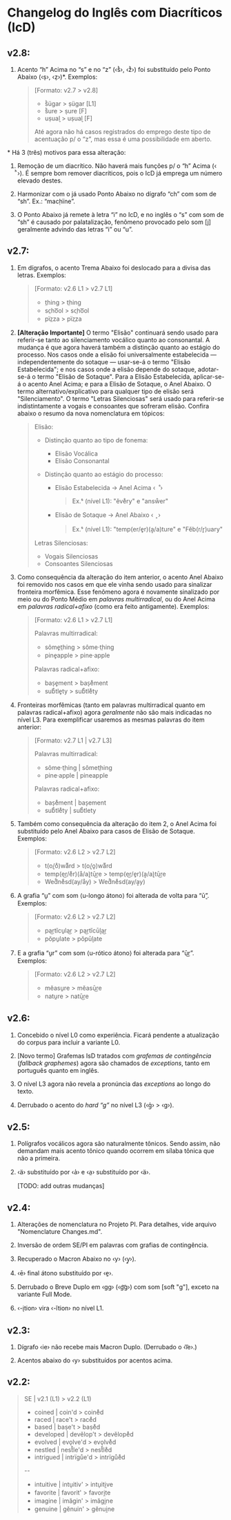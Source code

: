 # Changelog do Inglês com Diacríticos (IcD)

## v2.8:

1. Acento “h” Acima no “s” e no “z” (‹sͪ›, ‹zͪ›) foi substituído pelo Ponto Abaixo (‹ṣ›, ‹ẓ›)*. Exemplos:

    > [Formato: v2.7 > v2.8]
    >
    > - sͪügar > ṣügar [L1]
    > - sͪure > ṣure [F]
    > - uṣua̬l > uṣua̬l [F]
    > 
    > Até agora não há casos registrados do emprego deste tipo de acentuação p/ o “z”, mas essa é uma possibilidade em aberto.
    
\* Há 3 (três) motivos para essa alteração:

  1. Remoção de um diacrítico. Não haverá mais funções p/ o “h” Acima (‹  ͪ›). É sempre bom remover diacríticos, pois o IcD já emprega um número elevado destes.

  2. Harmonizar com o já usado Ponto Abaixo no dígrafo “ch” com som de “sh”. Ex.: “mac‍̣hïne”.

  3. O Ponto Abaixo já remete à letra “i” no IcD, e no inglês o “s” com som de “sh” é causado por palatalização, fenômeno provocado pelo som [j] geralmente advindo das letras “i” ou “u”.

## v2.7:

1. Em dígrafos, o acento Trema Abaixo foi deslocado para a divisa das letras. Exemplos:

    > [Formato: v2.6 L1 > v2.7 L1]
    >
    > - t̤hing > t‍̤hing
    > - sc̤ho͞ol > sc‍̤ho͞ol
    > - pïz̤za > pïz‍̤za

2.  **[Alteração Importante]** O termo "Elisão" continuará sendo usado para referir-se tanto ao silenciamento vocálico quanto ao consonantal. A mudança é que agora haverá também a distinção quanto ao estágio do processo. Nos casos onde a elisão foi universalmente estabelecida — independentemente do sotaque — usar-se-á o termo "Elisão Estabelecida"; e nos casos onde a elisão depende do sotaque, adotar-se-á o termo "Elisão de Sotaque". Para a Elisão Estabelecida, aplicar-se-á o acento Anel Acima; e para a Elisão de Sotaque, o Anel Abaixo. O termo alternativo/explicativo para qualquer tipo de elisão será "Silenciamento". O termo "Letras Silenciosas" será usado para referir-se indistintamente a vogais e consoantes que sofreram elisão. Confira abaixo o resumo da nova nomenclatura em tópicos:

    > Elisão:
    >
    > - Distinção quanto ao tipo de fonema:
    >
    >   - Elisão Vocálica
    >   - Elisão Consonantal
    >
    > - Distinção quanto ao estágio do processo:
    >
    >   - Elisão Estabelecida -> Anel Acima ‹  ̊ ›
    >
    >     > Ex.ˢ (nível L1): "ĕve̊ry" e "ansẘer"
    >
    >   - Elisão de Sotaque -> Anel Abaixo ‹  ̥ ›
    >
    >     > Ex.ˢ (nível L1): "temp(er/e̥r)(ḁ/a)ture" e "Fĕb(r/r̥)uary"
    >
    > Letras Silenciosas:
    >
    > - Vogais Silenciosas
    > - Consoantes Silenciosas

3.  Como consequência da alteração do item anterior, o acento Anel Abaixo foi removido nos casos em que ele vinha sendo usado para sinalizar fronteira morfêmica. Esse fenômeno agora é novamente sinalizado por meio ou do Ponto Médio em _palavras multirradical_, ou do Anel Acima em _palavras radical+afixo_ (como era feito antigamente). Exemplos:

    > [Formato: v2.6 L1 > v2.7 L1]
    >
    > Palavras multirradical:
    >
    > - sôme̥t̤hing > sôme·t‍̤hing
    > - pine̥apple > pine·apple
    >
    > Palavras radical+afixo:
    >
    > - bas̩e̥ment > bas̩e̊ment
    > - sub̊tle̥ty > sub̊tle̊ty

4.  Fronteiras morfêmicas (tanto em palavras multirradical quanto em palavras radical+afixo) agora _geralmente_ não são mais indicadas no nível L3. Para exemplificar usaremos as mesmas palavras do item anterior:

    > [Formato: v2.7 L1 | v2.7 L3]
    >
    > Palavras multirradical:
    >
    > - sôme·t‍̤hing | sômet‍̤hing
    > - pine·apple | pineapple
    >
    > Palavras radical+afixo:
    >
    > - bas̩e̊ment | bas̩ement
    > - sub̊tle̊ty | sub̊tlety

5.  Também como consequência da alteração do item 2, o Anel Acima foi substituído pelo Anel Abaixo para casos de Elisão de Sotaque. Exemplos:

    > [Formato: v2.6 L2 > v2.7 L2]
    >
    > - t(o̬/o̊)waᷱrd > t(o̬/o̥)waᷱrd
    > - temp(e͜r/e̊r)(å/a̬)tū͜re > temp(e͜r/e̥r)(ḁ/a̬)tū͜re
    > - Wed̊ne̊sd(ay/åy) > Wed̊ne̊sd(ay/ḁy)

6.  A grafia “u̱” com som ⟨u-longo átono⟩ foi alterada de volta para “ū̬”. Exemplos:

    > [Formato: v2.6 L2 > v2.7 L2]
    >
    > - pa͜rtĭcu̱la͜r > pa͜rtĭcū̬la͜r
    > - pŏpu̱late > pŏpū̬late

7.  E a grafia “u̱r” com som ⟨u-rótico átono⟩ foi alterada para “ū͜r”. Exemplos:

    > [Formato: v2.6 L2 > v2.7 L2]
    >
    > - mĕasu̱re > mĕasū͜re
    > - natu̱re > natū͜re

## v2.6:

1. Concebido o nível L0 como experiência. Ficará pendente a atualização do corpus para incluir a variante L0.

2. [Novo termo] Grafemas IsD tratados com _grafemas de contingência_ (_fallback graphemes_) agora são chamados de _exceptions_, tanto em português quanto em inglês.

3. O nível L3 agora não revela a pronúncia das _exceptions_ ao longo do texto.

4. Derrubado o acento do _hard “g”_ no nível L3 (‹g̍› > ‹g›).

## v2.5:

1. Polígrafos vocálicos agora são naturalmente tônicos. Sendo assim, não demandam mais acento tônico quando ocorrem em sílaba tônica que não a primeira.

2. ‹ä› substituído por ‹a̍› e ‹a̤› substituído por ‹ä›.

   [TODO: add outras mudanças]

## v2.4:

1. Alterações de nomenclatura no Projeto PI. Para detalhes, vide arquivo "Nomenclature Changes.md".

2. Inversão de ordem SE/PI em palavras com grafias de contingência.

3. Recuperado o Macron Abaixo no ‹y› (‹y̱›).

4. ‹ē› final átono substituído por ‹e̱›.

5. Derrubado o Breve Duplo em ‹gg› (‹g͝g›) com som [soft "g"], exceto na variante Full Mode.

6. ‹-i̖tion› vira ‹-ĭtion› no nível L1.

## v2.3:

1. Dígrafo ‹ie› não recebe mais Macron Duplo. (Derrubado o ‹ı͞e›.)

2. Acentos abaixo do ‹y› substituídos por acentos acima.

## v2.2:

> SE | v2.1 (L1) > v2.2 (L1)
>
> - coined | coin'd > coine̊d
> - raced | race't > race̊d
> - based | baṣe't > baṣe̊d
> - developed | devĕlop't > devĕlope̊d
> - evolved | evo̖lve'd > evo̖lve̊d
> - nestled | nest̊le'd > nest̊le̊d
> - intrigued | intrïgůe'd > intrïgůe̊d
>
> --
>
> - intuitive | intu̖itiv' > intu̖iti̯ve
> - favorite | favorit' > favori̯te
> - imagine | imăgin' > imăgi̯ne
> - genuine | gĕnuin' > gĕnui̯ne
